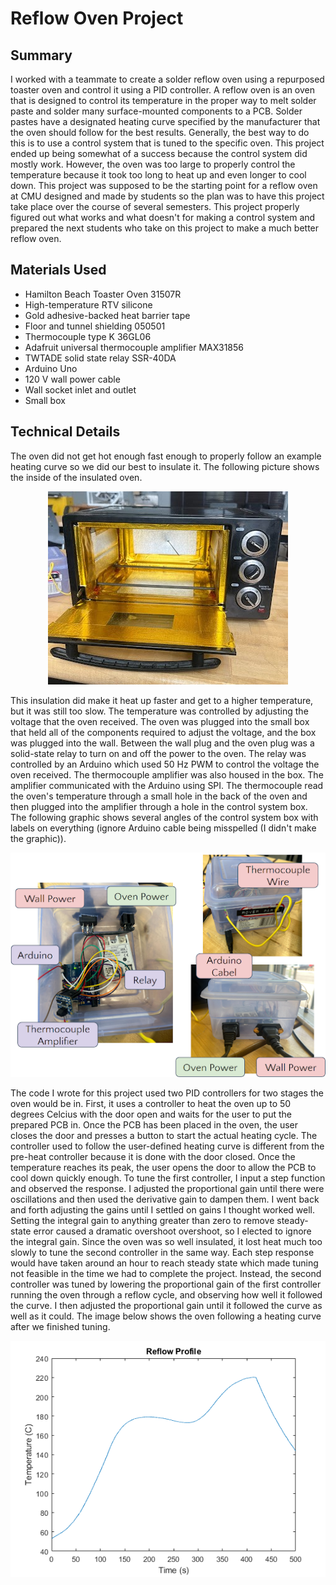 # Reflow Oven Project

## Summary

I worked with a teammate to create a solder reflow oven using a repurposed toaster oven and control it using a PID controller. A reflow oven is an oven that is designed to control its temperature in the proper way to melt solder paste and solder many surface-mounted components to a PCB. Solder pastes have a designated heating curve specified by the manufacturer that the oven should follow for the best results. Generally, the best way to do this is to use a control system that is tuned to the specific oven. This project ended up being somewhat of a success because the control system did mostly work. However, the oven was too large to properly control the temperature because it took too long to heat up and even longer to cool down. This project was supposed to be the starting point for a reflow oven at CMU designed and made by students so the plan was to have this project take place over the course of several semesters. This project properly figured out what works and what doesn't for making a control system and prepared the next students who take on this project to make a much better reflow oven.

## Materials Used

- Hamilton Beach Toaster Oven 31507R
- High-temperature RTV silicone
- Gold adhesive-backed heat barrier tape
- Floor and tunnel shielding 050501
- Thermocouple type K 36GL06
- Adafruit universal thermocouple amplifier MAX31856
- TWTADE solid state relay SSR-40DA
- Arduino Uno
- 120 V wall power cable
- Wall socket inlet and outlet
- Small box

## Technical Details

The oven did not get hot enough fast enough to properly follow an example heating curve so we did our best to insulate it. The following picture shows the inside of the insulated oven.

<p align="center">
    <img src="Images/oven.jpg" title="Insulated Oven">
</p>

This insulation did make it heat up faster and get to a higher temperature, but it was still too slow. The temperature was controlled by adjusting the voltage that the oven received. The oven was plugged into the small box that held all of the components required to adjust the voltage, and the box was plugged into the wall. Between the wall plug and the oven plug was a solid-state relay to turn on and off the power to the oven. The relay was controlled by an Arduino which used 50 Hz PWM to control the voltage the oven received. The thermocouple amplifier was also housed in the box. The amplifier communicated with the Arduino using SPI. The thermocouple read the oven's temperature through a small hole in the back of the oven and then plugged into the amplifier through a hole in the control system box. The following graphic shows several angles of the control system box with labels on everything (ignore Arduino cable being misspelled (I didn't make the graphic)).

<p align="center">
    <img src="Images/control_sys_box.png" title="Control system box">
</p>

The code I wrote for this project used two PID controllers for two stages the oven would be in. First, it uses a controller to heat the oven up to 50 degrees Celcius with the door open and waits for the user to put the prepared PCB in. Once the PCB has been placed in the oven, the user closes the door and presses a button to start the actual heating cycle. The controller used to follow the user-defined heating curve is different from the pre-heat controller because it is done with the door closed. Once the temperature reaches its peak, the user opens the door to allow the PCB to cool down quickly enough. To tune the first controller, I input a step function and observed the response. I adjusted the proportional gain until there were oscillations and then used the derivative gain to dampen them. I went back and forth adjusting the gains until I settled on gains I thought worked well. Setting the integral gain to anything greater than zero to remove steady-state error caused a dramatic overshoot overshoot, so I elected to ignore the integral gain. Since the oven was so well insulated, it lost heat much too slowly to tune the second controller in the same way. Each step response would have taken around an hour to reach steady state which made tuning not feasible in the time we had to complete the project. Instead, the second controller was tuned by lowering the proportional gain of the first controller running the oven through a reflow cycle, and observing how well it followed the curve. I then adjusted the proportional gain until it followed the curve as well as it could. The image below shows the oven following a heating curve after we finished tuning.

<p align="center">
    <img src="Images/Flow_curve.png" title="Heating curve">
</p>
